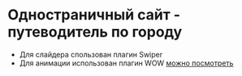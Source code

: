 # Одностраничный сайт - путеводитель по городу

- Для слайдера спользован плагин Swiper
- Для анимации использован плагин WOW
[можно посмотреть](https://dukessa.github.io/guide_to_st_petersburg)

